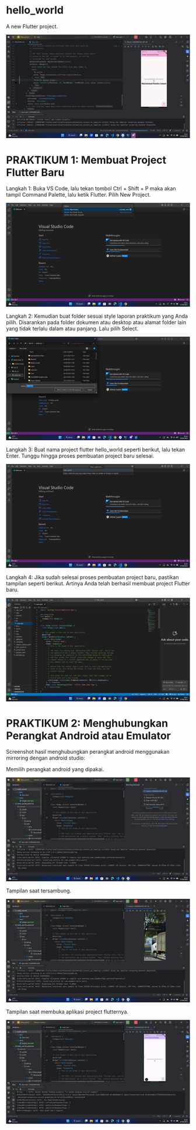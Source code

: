 # hello_world

A new Flutter project.

![Screenshot hello_world](images/01.png)


# PRAKTIKUM 1: Membuat Project Flutter Baru

Langkah 1:
Buka VS Code, lalu tekan tombol Ctrl + Shift + P maka akan tampil Command Palette, lalu ketik Flutter. Pilih New Project.

![Screenshot hello_world](images/prak1_01.png)

Langkah 2:
Kemudian buat folder sesuai style laporan praktikum yang Anda pilih. Disarankan pada folder dokumen atau desktop atau alamat folder lain yang tidak terlalu dalam atau panjang. Lalu pilih Select.

![Screenshot hello_world](images/prak1_02.png)

Langkah 3:
Buat nama project flutter hello_world seperti berikut, lalu tekan Enter. Tunggu hingga proses pembuatan project baru selesai.

![Screenshot hello_world](images/prak1_03.png)

Langkah 4:
Jika sudah selesai proses pembuatan project baru, pastikan tampilan seperti berikut. Artinya Anda telah berhasil membuat project Flutter baru.

![Screenshot hello_world](images/prak1_04.png)

# PRAKTIKUM 2: Menghubungkan Perangkat Android atau Emulator

Screenshot hasil menghubungkan perangkat android menggunakan mirroring dengan android studio:

Memilih perangkat android yang dipakai.

![Screenshot hello_world](images/prak2_01.png)

Tampilan saat tersambung.

![Screenshot hello_world](images/prak2_02.png)

Tampilan saat membuka aplikasi project flutternya.

![Screenshot hello_world](images/prak2_03.png)
